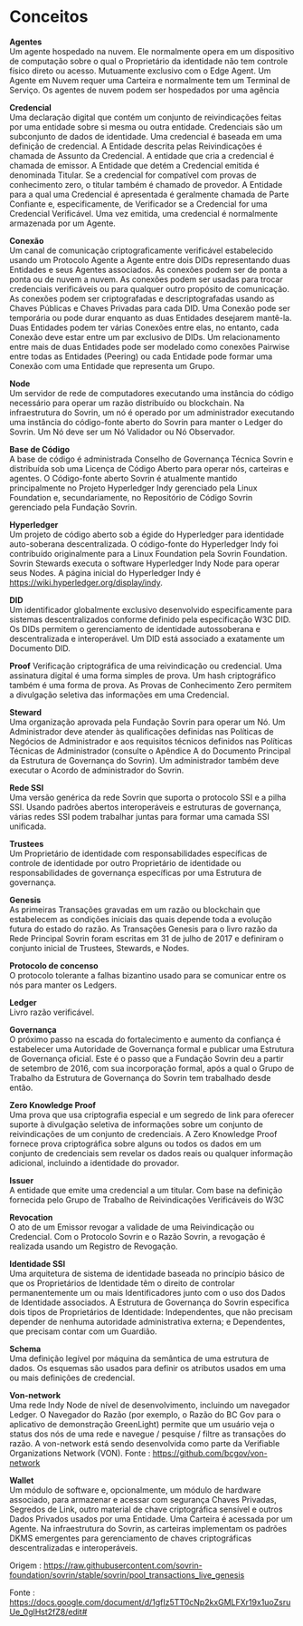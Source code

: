 # Conceitos

**Agentes**<br>
Um agente hospedado na nuvem. Ele normalmente opera em um dispositivo de computação sobre o qual o Proprietário da identidade não tem controle físico direto ou acesso. Mutuamente exclusivo com o Edge Agent. Um Agente em Nuvem requer uma Carteira e normalmente tem um Terminal de Serviço. Os agentes de nuvem podem ser hospedados por uma agência

**Credencial**<br>
Uma declaração digital que contém um conjunto de reivindicações feitas por uma entidade sobre si mesma ou outra entidade. Credenciais são um subconjunto de dados de identidade. Uma credencial é baseada em uma definição de credencial. A Entidade descrita pelas Reivindicações é chamada de Assunto da Credencial. A entidade que cria a credencial é chamada de emissor. A Entidade que detém a Credencial emitida é denominada Titular. Se a credencial for compatível com provas de conhecimento zero, o titular também é chamado de provedor. A Entidade para a qual uma Credencial é apresentada é geralmente chamada de Parte Confiante e, especificamente, de Verificador se a Credencial for uma Credencial Verificável. Uma vez emitida, uma credencial é normalmente armazenada por um Agente. 

**Conexão**<br>
Um canal de comunicação criptograficamente verificável estabelecido usando um Protocolo Agente a Agente entre dois DIDs representando duas Entidades e seus Agentes associados. As conexões podem ser de ponta a ponta ou de nuvem a nuvem. As conexões podem ser usadas para trocar credenciais verificáveis ou para qualquer outro propósito de comunicação. As conexões podem ser criptografadas e descriptografadas usando as Chaves Públicas e Chaves Privadas para cada DID. Uma Conexão pode ser temporária ou pode durar enquanto as duas Entidades desejarem mantê-la. Duas Entidades podem ter várias Conexões entre elas, no entanto, cada Conexão deve estar entre um par exclusivo de DIDs. Um relacionamento entre mais de duas Entidades pode ser modelado como conexões Pairwise entre todas as Entidades (Peering) ou cada Entidade pode formar uma Conexão com uma Entidade que representa um Grupo.

**Node**<br>
Um servidor de rede de computadores executando uma instância do código necessário para operar um razão distribuído ou blockchain. 
Na infraestrutura do Sovrin, um nó é operado por um administrador executando uma instância do código-fonte aberto do Sovrin para manter o Ledger do Sovrin. 
Um Nó deve ser um Nó Validador ou Nó Observador.

**Base de Código**<br>
A base de código é administrada Conselho de Governança Técnica Sovrin e distribuída sob uma Licença de Código Aberto para operar nós, carteiras e agentes. O Código-fonte aberto Sovrin é atualmente mantido principalmente no Projeto Hyperledger Indy gerenciado pela Linux Foundation e, secundariamente, no Repositório de Código Sovrin gerenciado pela Fundação Sovrin.

**Hyperledger**<br>
Um projeto de código aberto sob a égide do Hyperledger para identidade auto-soberana descentralizada. O código-fonte do Hyperledger Indy foi contribuído originalmente para a Linux Foundation pela Sovrin Foundation. Sovrin Stewards executa o software Hyperledger Indy Node para operar seus Nodes. A página inicial do Hyperledger Indy é https://wiki.hyperledger.org/display/indy.

**DID**<br>
Um identificador globalmente exclusivo desenvolvido especificamente para sistemas descentralizados conforme definido pela especificação W3C DID. Os DIDs permitem o gerenciamento de identidade autossoberana e descentralizada e interoperável. Um DID está associado a exatamente um Documento DID. 

**Proof**<nr>
Verificação criptográfica de uma reivindicação ou credencial. Uma assinatura digital é uma forma simples de prova. Um hash criptográfico também é uma forma de prova. As Provas de Conhecimento Zero permitem a divulgação seletiva das informações em uma Credencial.

**Steward**<br>
Uma organização aprovada pela Fundação Sovrin para operar um Nó. Um Administrador deve atender às qualificações definidas nas Políticas de Negócios de Administrador 
e aos requisitos técnicos definidos nas Políticas Técnicas de Administrador (consulte o Apêndice A do Documento Principal da Estrutura de Governança do Sovrin). 
Um administrador também deve executar o Acordo de administrador do Sovrin.

**Rede SSI**<br>
Uma versão genérica da rede Sovrin que suporta o protocolo SSI e a pilha SSI. Usando padrões abertos interoperáveis e estruturas de governança, 
várias redes SSI podem trabalhar juntas para formar uma camada SSI unificada.

**Trustees**<br>
Um Proprietário de identidade com responsabilidades específicas de controle de identidade por outro Proprietário de identidade ou responsabilidades de governança 
específicas por uma Estrutura de governança.

**Genesis**<br>
As primeiras Transações gravadas em um razão ou blockchain que estabelecem as condições iniciais das quais depende toda a evolução futura do estado do razão. 
As Transações Genesis para o livro razão da Rede Principal Sovrin foram escritas em 31 de julho de 2017 e definiram o conjunto inicial de Trustees, Stewards, 
e Nodes.

**Protocolo de concenso**<br>
O protocolo tolerante a falhas bizantino usado para se comunicar entre os nós para manter os Ledgers.

**Ledger**<br>
Livro razão verificável.

**Governança**<br>
O próximo passo na escada do fortalecimento e aumento da confiança é estabelecer uma Autoridade de Governança formal e publicar uma Estrutura de Governança oficial. Este é o passo que a Fundação Sovrin deu a partir de setembro de 2016, com sua incorporação formal, após a qual o Grupo de Trabalho da Estrutura de Governança do Sovrin tem trabalhado desde então.

**Zero Knowledge Proof**<br>
Uma prova que usa criptografia especial e um segredo de link para oferecer suporte à divulgação seletiva de informações sobre um conjunto de reivindicações de um conjunto de credenciais. A Zero Knowledge Proof fornece prova criptográfica sobre alguns ou todos os dados em um conjunto de credenciais sem revelar os dados reais ou qualquer informação adicional, incluindo a identidade do provador.

**Issuer**<br>
A entidade que emite uma credencial a um titular. Com base na definição fornecida pelo Grupo de Trabalho de Reivindicações Verificáveis do W3C

**Revocation**<br>
O ato de um Emissor revogar a validade de uma Reivindicação ou Credencial. Com o Protocolo Sovrin e o Razão Sovrin, a revogação é realizada usando um Registro de Revogação.

**Identidade SSI**<br>
Uma arquitetura de sistema de identidade baseada no princípio básico de que os Proprietários de Identidade têm o direito de controlar permanentemente um ou mais Identificadores junto com o uso dos Dados de Identidade associados. A Estrutura de Governança do Sovrin especifica dois tipos de Proprietários de Identidade: Independentes, que não precisam depender de nenhuma autoridade administrativa externa; e Dependentes, que precisam contar com um Guardião.

**Schema**<br>
Uma definição legível por máquina da semântica de uma estrutura de dados. Os esquemas são usados para definir os atributos usados em uma ou mais definições de credencial.

**Von-network**<br>
Uma rede Indy Node de nível de desenvolvimento, incluindo um navegador Ledger. O Navegador do Razão (por exemplo, o Razão do BC Gov para o aplicativo de demonstração GreenLight) permite que um usuário veja o status dos nós de uma rede e navegue / pesquise / filtre as transações do razão. A von-network está sendo desenvolvida como parte da Verifiable Organizations Network (VON). 
Fonte : https://github.com/bcgov/von-network

**Wallet**<br>
Um módulo de software e, opcionalmente, um módulo de hardware associado, para armazenar e acessar com segurança Chaves Privadas, Segredos de Link, outro material 
de chave criptográfica sensível e outros Dados Privados usados por uma Entidade. Uma Carteira é acessada por um Agente. Na infraestrutura do Sovrin, as carteiras 
implementam os padrões DKMS emergentes para gerenciamento de chaves criptográficas descentralizadas e interoperáveis.

Origem : https://raw.githubusercontent.com/sovrin-foundation/sovrin/stable/sovrin/pool_transactions_live_genesis

Fonte : https://docs.google.com/document/d/1gfIz5TT0cNp2kxGMLFXr19x1uoZsruUe_0glHst2fZ8/edit#
